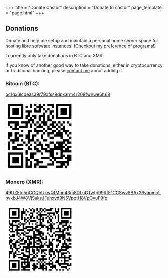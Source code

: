+++
title = "Donate Castor"
description = "Donate to castor"
page_template = "page.html"
+++

## Donations

Donate and help me setup and maintain a personal home server space for hosting libre software instances. ([Checkout my preference of programs!](/programs))

I currently only take donations in BTC and XMR.

If you know of another good way to take donations, either in cryptocurrency or traditional banking, please [contact me](/contact/) about adding it.

<div class="center">

### Bitcoin (BTC):

<p><a href="bitcoin:bc1qx6lcdeas39r79xfss9dpxarm4r208fwnwe6h68">bc1qx6lcdeas39r79xfss9dpxarm4r208fwnwe6h68</a></p>

![BitcoinAddress](/assets/images/donate/btc.png)

### Monero (XMR):

<p><a href="monero:49UZEtc5pCGQhUkwQfMhn43m8DLuGTwtp99RfE1CGSwv8BAx36vapmoLnvkbJ4W8VjSsksJFuhxyd9N5VpqtH8VpQvuF9fp">49UZEtc5pCGQhUkwQfMhn43m8DLuGTwtp99RfE1CGSwv8BAx36vapmoLnvkbJ4W8VjSsksJFuhxyd9N5VpqtH8VpQvuF9fp</a></p>

![BitcoinAddress](/assets/images/donate/xmr.png)

</div>
